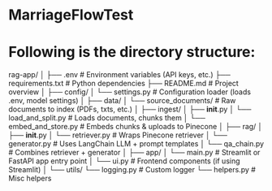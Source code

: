 # MarriageFlowTest

# Following is the directory structure: 


rag-app/
│
├── .env                          # Environment variables (API keys, etc.)
├── requirements.txt             # Python dependencies
├── README.md                    # Project overview
│
├── config/
│   └── settings.py              # Configuration loader (loads .env, model settings)
│
├── data/
│   └── source_documents/        # Raw documents to index (PDFs, txts, etc.)
│
├── ingest/
│   ├── __init__.py
│   └── load_and_split.py        # Loads documents, chunks them
│   └── embed_and_store.py       # Embeds chunks & uploads to Pinecone
│
├── rag/
│   ├── __init__.py
│   └── retriever.py             # Wraps Pinecone retriever
│   └── generator.py             # Uses LangChain LLM + prompt templates
│   └── qa_chain.py              # Combines retriever + generator
│
├── app/
│   └── main.py                  # Streamlit or FastAPI app entry point
│   └── ui.py                    # Frontend components (if using Streamlit)
│
└── utils/
    └── logging.py               # Custom logger
    └── helpers.py               # Misc helpers
